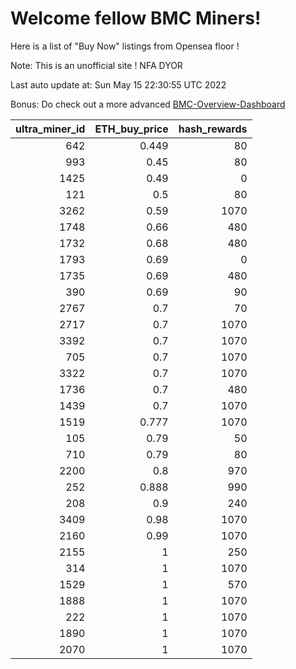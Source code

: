 # Welcome fellow BMC Miners!
Here is a list of "Buy Now" listings from Opensea floor !

Note: This is an unofficial site ! NFA DYOR

Last auto update at: Sun May 15 22:30:55 UTC 2022

Bonus: Do check out a more advanced [BMC-Overview-Dashboard](https://dune.com/defifunk/BMC-Overview-Dashboard)


|   ultra_miner_id |   ETH_buy_price |   hash_rewards |
|-----------------:|----------------:|---------------:|
|              642 |           0.449 |             80 |
|              993 |           0.45  |             80 |
|             1425 |           0.49  |              0 |
|              121 |           0.5   |             80 |
|             3262 |           0.59  |           1070 |
|             1748 |           0.66  |            480 |
|             1732 |           0.68  |            480 |
|             1793 |           0.69  |              0 |
|             1735 |           0.69  |            480 |
|              390 |           0.69  |             90 |
|             2767 |           0.7   |             70 |
|             2717 |           0.7   |           1070 |
|             3392 |           0.7   |           1070 |
|              705 |           0.7   |           1070 |
|             3322 |           0.7   |           1070 |
|             1736 |           0.7   |            480 |
|             1439 |           0.7   |           1070 |
|             1519 |           0.777 |           1070 |
|              105 |           0.79  |             50 |
|              710 |           0.79  |             80 |
|             2200 |           0.8   |            970 |
|              252 |           0.888 |            990 |
|              208 |           0.9   |            240 |
|             3409 |           0.98  |           1070 |
|             2160 |           0.99  |           1070 |
|             2155 |           1     |            250 |
|              314 |           1     |           1070 |
|             1529 |           1     |            570 |
|             1888 |           1     |           1070 |
|              222 |           1     |           1070 |
|             1890 |           1     |           1070 |
|             2070 |           1     |           1070 |